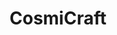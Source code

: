 ---
layout: game
title:  "CosmiCraft"
location: "Games/CosmiCraft.html"
width: 960
height: 600
desc: "Stranded in space surrounded by impending doom, you must assemble a hefty spaceship from the parts of your foes in order to have any chance of making your way back home."
time: 72 hours
made: Ludum Dare 45
jampage: https://ldjam.com/events/ludum-dare/45/cosmicraft
display-order: 8
music:
    1: "Earth To Cosmos"
    2: "Shuttle Trouble (Soundtrack Version)"
    3: "Big Angry Space Blocks"
bandcamp: https://random-storykeeper.bandcamp.com/album/cosmicraft-ost
controls: |
    <b>W</b> or <b>Up arrow key</b> - Move forward <br>
    <b>Mouse</b> - Steer <br>
    <b>Q</b> - Enter/Exit edit mode <br>
    <b>Click and drag</b> - Add, rearrange and remove parts <br>
instructions: |
    Find and defeat all 3 bosses (using the arrow at the top as an indicator) to obtain their parts and win. <br>
    There are 5 kinds of blocks:<br>
    <b>Boosters</b> - Make your ship fly and turn around faster<br>
    <b>Hull</b> - Protect other components<br>
    <b>Power Cells</b> - Improve your fire rate<br>
    <b>Gun Towers</b> - Allow you to shoot one more bullet simultaneously<br>
    <b>Trophies</b> - Attach 3 of them to yor ship in order to win!<br>
---